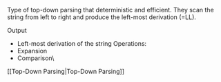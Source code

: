 Type of top-down parsing that deterministic and efficient. They scan the string from left to right and produce the left-most derivation (=LL).

Output
- Left-most derivation of the string
Operations:
- Expansion
- Comparison\

[[Top-Down Parsing|Top-Down Parsing]]
